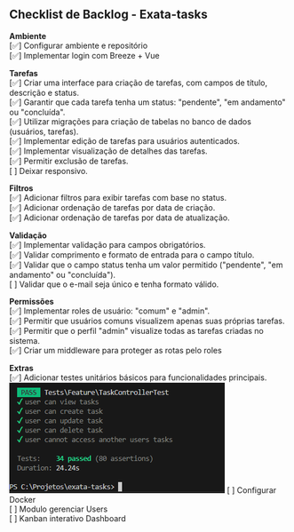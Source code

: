 ## Checklist de Backlog - Exata-tasks

**Ambiente**</br>
[✅] Configurar ambiente e repositório </br>
[✅] Implementar login com Breeze + Vue </br>

**Tarefas**</br>
[✅] Criar uma interface para criação de tarefas, com campos de título, descrição e status.</br>
[✅] Garantir que cada tarefa tenha um status: "pendente", "em andamento" ou "concluída".</br>
[✅] Utilizar migrações para criação de tabelas no banco de dados (usuários, tarefas).</br>
[✅] Implementar edição de tarefas para usuários autenticados.</br>
[✅] Implementar visualização de detalhes das tarefas.</br>
[✅] Permitir exclusão de tarefas.</br>
[ ] Deixar responsivo.</br>

**Filtros**</br>
[✅] Adicionar filtros para exibir tarefas com base no status.</br>
[✅] Adicionar ordenação de tarefas por data de criação.</br>
[✅] Adicionar ordenação de tarefas por data de atualização.</br>

**Validação**</br>
[✅] Implementar validação para campos obrigatórios.</br>
[✅] Validar comprimento e formato de entrada para o campo título.</br>
[✅] Validar que o campo status tenha um valor permitido ("pendente", "em andamento" ou "concluída").</br>
[ ] Validar que o e-mail seja único e tenha formato válido.</br>

**Permissões**</br>
[✅] Implementar roles de usuário: "comum" e "admin".</br>
[✅] Permitir que usuários comuns visualizem apenas suas próprias tarefas.</br>
[✅] Permitir que o perfil "admin" visualize todas as tarefas criadas no sistema.</br>
[✅] Criar um middleware para proteger as rotas pelo roles </br>

**Extras**</br>
[✅] Adicionar testes unitários básicos para funcionalidades principais.</br>
![alt text](image.png)
[ ] Configurar Docker </br>
[ ] Modulo gerenciar Users </br>
[ ] Kanban interativo Dashboard </br>

